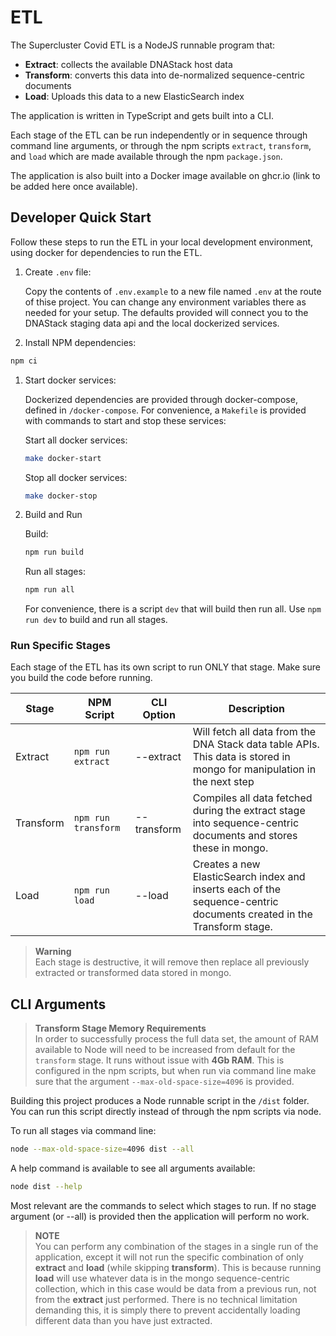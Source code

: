 # ETL

The Supercluster Covid ETL is a NodeJS runnable program that:

- **Extract**: collects the available DNAStack host data
- **Transform**: converts this data into de-normalized sequence-centric documents
- **Load**: Uploads this data to a new ElasticSearch index

The application is written in TypeScript and gets built into a CLI.

Each stage of the ETL can be run independently or in sequence through command line arguments, or through the npm scripts `extract`, `transform`, and `load` which are made available through the npm `package.json`.

The application is also built into a Docker image available on ghcr.io (link to be added here once available).

## Developer Quick Start

Follow these steps to run the ETL in your local development environment, using docker for dependencies to run the ETL.

1. Create `.env` file:

   Copy the contents of `.env.example` to a new file named `.env` at the route of thise project. You can change any environment variables there as needed for your setup. The defaults provided will connect you to the DNAStack staging data api and the local dockerized services.

1. Install NPM dependencies:

```bash
npm ci
```

1. Start docker services:

   Dockerized dependencies are provided through docker-compose, defined in `/docker-compose`. For convenience, a `Makefile` is provided with commands to start and stop these services:

   Start all docker services:

   ```bash
   make docker-start
   ```

   Stop all docker services:

   ```bash
   make docker-stop
   ```

1. Build and Run

   Build:

   ```bash
   npm run build
   ```

   Run all stages:

   ```bash
   npm run all
   ```

   For convenience, there is a script `dev` that will build then run all. Use `npm run dev` to build and run all stages.

### Run Specific Stages

Each stage of the ETL has its own script to run ONLY that stage. Make sure you build the code before running.

| Stage     | NPM Script          | CLI Option  | Description                                                                                                            |
| --------- | ------------------- | ----------- | ---------------------------------------------------------------------------------------------------------------------- |
| Extract   | `npm run extract`   | --extract   | Will fetch all data from the DNA Stack data table APIs. This data is stored in mongo for manipulation in the next step |
| Transform | `npm run transform` | --transform | Compiles all data fetched during the extract stage into sequence-centric documents and stores these in mongo.          |
| Load      | `npm run load`      | --load      | Creates a new ElasticSearch index and inserts each of the sequence-centric documents created in the Transform stage.   |

> **Warning**  
> Each stage is destructive, it will remove then replace all previously extracted or transformed data stored in mongo.

## CLI Arguments

> **Transform Stage Memory Requirements**  
> In order to successfully process the full data set, the amount of RAM available to Node will need to be increased from default for the `transform` stage. It runs without issue with **4Gb RAM**. This is configured in the npm scripts, but when run via command line make sure that the argument `--max-old-space-size=4096` is provided.

Building this project produces a Node runnable script in the `/dist` folder. You can run this script directly instead of through the npm scripts via node.

To run all stages via command line:

```bash
node --max-old-space-size=4096 dist --all
```

A help command is available to see all arguments available:

```bash
node dist --help
```

Most relevant are the commands to select which stages to run. If no stage argument (or --all) is provided then the application will perform no work.

> **NOTE**  
> You can perform any combination of the stages in a single run of the application, except it will not run the specific combination of only **extract** and **load** (while skipping **transform**). This is because running **load** will use whatever data is in the mongo sequence-centric collection, which in this case would be data from a previous run, not from the **extract** just performed. There is no technical limitation demanding this, it is simply there to prevent accidentally loading different data than you have just extracted.
